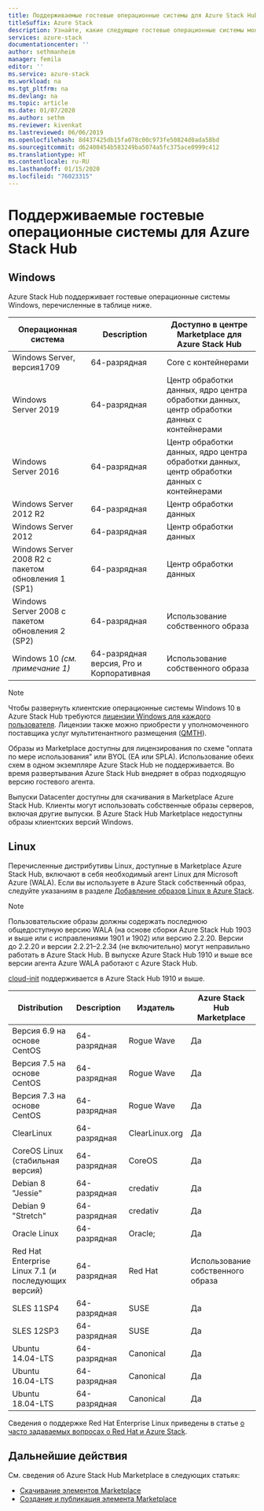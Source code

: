 ```yaml
---
title: Поддерживаемые гостевые операционные системы для Azure Stack Hub
titleSuffix: Azure Stack
description: Узнайте, какие следующие гостевые операционные системы можно использовать в Azure Stack Hub.
services: azure-stack
documentationcenter: ''
author: sethmanheim
manager: femila
editor: ''
ms.service: azure-stack
ms.workload: na
ms.tgt_pltfrm: na
ms.devlang: na
ms.topic: article
ms.date: 01/07/2020
ms.author: sethm
ms.reviewer: kivenkat
ms.lastreviewed: 06/06/2019
ms.openlocfilehash: 8d437425db15fa078c00c973fe50824d0ada58bd
ms.sourcegitcommit: d62400454b583249ba5074a5fc375ace0999c412
ms.translationtype: HT
ms.contentlocale: ru-RU
ms.lasthandoff: 01/15/2020
ms.locfileid: "76023315"
---
```

# <a name="guest-operating-systems-supported-on-azure-stack-hub"></a>Поддерживаемые гостевые операционные системы для Azure Stack Hub

## <a name="windows"></a>Windows

Azure Stack Hub поддерживает гостевые операционные системы Windows, перечисленные в таблице ниже.

| Операционная система | Description | Доступно в центре Marketplace для Azure Stack Hub |
| --- | --- | --- |
| Windows Server, версия1709 | 64-разрядная | Core с контейнерами |
| Windows Server 2019 | 64-разрядная |  Центр обработки данных, ядро центра обработки данных, центр обработки данных с контейнерами |
| Windows Server 2016 | 64-разрядная |  Центр обработки данных, ядро центра обработки данных, центр обработки данных с контейнерами |
| Windows Server 2012 R2 | 64-разрядная |  Центр обработки данных |
| Windows Server 2012 | 64-разрядная |  Центр обработки данных |
| Windows Server 2008 R2 с пакетом обновления 1 (SP1) | 64-разрядная |  Центр обработки данных |
| Windows Server 2008 с пакетом обновления 2 (SP2) | 64-разрядная |  Использование собственного образа |
| Windows 10 *(см. примечание 1)* | 64-разрядная версия, Pro и Корпоративная | Использование собственного образа |

> [!NOTE]
> Чтобы развернуть клиентские операционные системы Windows 10 в Azure Stack Hub требуются [лицензии Windows для каждого пользователя](https://www.microsoft.com/licensing/product-licensing/windows10.aspx). Лицензии также можно приобрести у уполномоченного поставщика услуг мультитенантного размещения ([QMTH](https://www.microsoft.com/CloudandHosting/licensing_sca.aspx)).

Образы из Marketplace доступны для лицензирования по схеме "оплата по мере использования" или BYOL (EA или SPLA). Использование обеих схем в одном экземпляре Azure Stack Hub не поддерживается. Во время развертывания Azure Stack Hub внедряет в образ подходящую версию гостевого агента.

Выпуски Datacenter доступны для скачивания в Marketplace Azure Stack Hub. Клиенты могут использовать собственные образы серверов, включая другие выпуски. В Azure Stack Hub Marketplace недоступны образы клиентских версий Windows.

## <a name="linux"></a>Linux

Перечисленные дистрибутивы Linux, доступные в Marketplace Azure Stack Hub, включают в себя необходимый агент Linux для Microsoft Azure (WALA). Если вы используете в Azure Stack собственный образ, следуйте указаниям в разделе [Добавление образов Linux в Azure Stack](azure-stack-linux.md).

> [!NOTE]
> Пользовательские образы должны содержать последнюю общедоступную версию WALA (на основе сборки Azure Stack Hub 1903 и выше или с исправлениями 1901 и 1902) или версию 2.2.20. Версии до 2.2.20 и версии 2.2.21–2.2.34 (не включительно) могут неправильно работать в Azure Stack Hub. В выпуске Azure Stack Hub 1910 и выше все версии агента Azure WALA работают с Azure Stack Hub.
>
> [cloud-init](https://cloud-init.io/) поддерживается в Azure Stack Hub 1910 и выше.

| Distribution | Description | Издатель | Azure Stack Hub Marketplace |
| --- | --- | --- | --- |
| Версия 6.9 на основе CentOS | 64-разрядная | Rogue Wave | Да |
| Версия 7.5 на основе CentOS | 64-разрядная | Rogue Wave | Да |
| Версия 7.3 на основе CentOS | 64-разрядная | Rogue Wave | Да |
| ClearLinux | 64-разрядная | ClearLinux.org | Да |
| CoreOS Linux (стабильная версия) |  64-разрядная | CoreOS | Да |
| Debian 8 "Jessie" | 64-разрядная | credativ |  Да |
| Debian 9 "Stretch" | 64-разрядная | credativ | Да |
| Oracle Linux | 64-разрядная | Oracle; | Да |
| Red Hat Enterprise Linux 7.1 (и последующих версий) | 64-разрядная | Red Hat | Использование собственного образа |
| SLES 11SP4 | 64-разрядная | SUSE | Да |
| SLES 12SP3 | 64-разрядная | SUSE | Да |
| Ubuntu 14.04-LTS | 64-разрядная | Canonical | Да |
| Ubuntu 16.04-LTS | 64-разрядная | Canonical | Да |
| Ubuntu 18.04-LTS | 64-разрядная | Canonical | Да |

Сведения о поддержке Red Hat Enterprise Linux приведены в статье [о часто задаваемых вопросах о Red Hat и Azure Stack](https://access.redhat.com/articles/3413531).

## <a name="next-steps"></a>Дальнейшие действия

См. сведения об Azure Stack Hub Marketplace в следующих статьях:

- [Скачивание элементов Marketplace](azure-stack-download-azure-marketplace-item.md)  
- [Создание и публикация элемента Marketplace](azure-stack-create-and-publish-marketplace-item.md)

